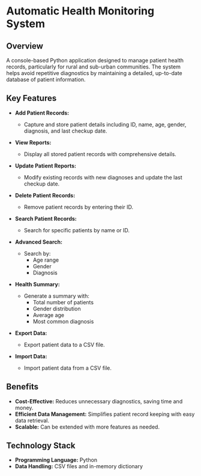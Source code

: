 # Automatic Health Monitoring System

## Overview
A console-based Python application designed to manage patient health records, particularly for rural and sub-urban communities. The system helps avoid repetitive diagnostics by maintaining a detailed, up-to-date database of patient information.

## Key Features

- **Add Patient Records:**
  - Capture and store patient details including ID, name, age, gender, diagnosis, and last checkup date.

- **View Reports:**
  - Display all stored patient records with comprehensive details.

- **Update Patient Reports:**
  - Modify existing records with new diagnoses and update the last checkup date.

- **Delete Patient Records:**
  - Remove patient records by entering their ID.

- **Search Patient Records:**
  - Search for specific patients by name or ID.

- **Advanced Search:**
  - Search by:
    - Age range
    - Gender
    - Diagnosis

- **Health Summary:**
  - Generate a summary with:
    - Total number of patients
    - Gender distribution
    - Average age
    - Most common diagnosis

- **Export Data:**
  - Export patient data to a CSV file.

- **Import Data:**
  - Import patient data from a CSV file.

## Benefits

- **Cost-Effective:** Reduces unnecessary diagnostics, saving time and money.
- **Efficient Data Management:** Simplifies patient record keeping with easy data retrieval.
- **Scalable:** Can be extended with more features as needed.

## Technology Stack

- **Programming Language:** Python
- **Data Handling:** CSV files and in-memory dictionary
